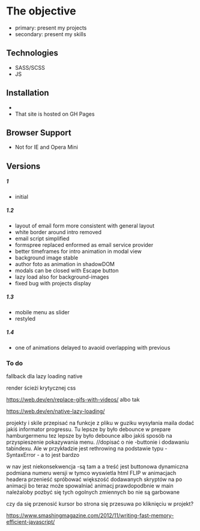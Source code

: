 
# The objective

  - primary: present my projects
  - secondary: present my skills


## Technologies

 - SASS/SCSS
 - JS
 

## Installation
- 
- That site is hosted on GH Pages

## Browser Support

- Not for IE  and Opera Mini

## Versions
##### 1

- initial

##### 1.2
- layout of email form more consistent with general layout
- white border around intro removed
- email script simplified
- formspree replaced enformed as email service provider
- better timeframes for intro animation in modal view
- background image stable
- author foto as animation in shadowDOM
- modals can be closed with Escape button
- lazy load also for background-images
- fixed bug with projects display

##### 1.3
- mobile menu as slider
- restyled 
##### 1.4
- one of animations delayed to avaoid overlapping with previous
### To do

fallback dla lazy loading native 


render ścieżi krytycznej css

https://web.dev/en/replace-gifs-with-videos/ albo tak

https://web.dev/en/native-lazy-loading/


projekty i skile przepisać na funkcje z pliku
w guziku wysyłania maila dodać jakiś informator progressu. Tu lepsze by było debounce
w prepare hamburgermenu tez lepsze by było debounce albo jakiś sposób na przyspieszenie pokazywania menu.
      //dopisać o nie -buttonie i dodawaniu tabindexu. Ale w przykładzie jest rethrowing na podstawie typu -SyntaxError - a to jest bardzo 

w nav jest niekonsekwencja -są tam a a treść jest buttonowa
dynamiczna podmiana numeru wersji w tymco wyswietla html
FLIP w animacjach headera
przenieść spróbować większość dodawanych skryptów na po animacji bo teraz może spowalniać animacj
prawdopodbnie w main należaloby pozbyć się tych ogolnych zmiennych bo nie są garbowane

czy da się przenosić kursor bo strona się przesuwa po kliknięciu w projekt?

https://www.smashingmagazine.com/2012/11/writing-fast-memory-efficient-javascript/

